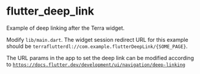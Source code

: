 # flutter_deep_link

Example of deep linking after the Terra widget.

Modify `lib/main.dart`. The widget session redirect URL for this example should be `terraflutterdl://com.example.flutterDeepLink/{SOME_PAGE}`.

The URL params in the app to set the deep link can be modified according to [`https://docs.flutter.dev/development/ui/navigation/deep-linking`](`https://docs.flutter.dev/development/ui/navigation/deep-linking`) 